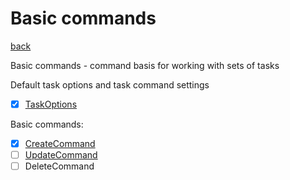 # Basic commands
[back](../Commands.md)

Basic commands - command basis for working with sets of tasks

Default task options and task command settings
- [x] [TaskOptions](./TaskOptions/TaskOptions.md)

Basic commands:
- [x] [CreateCommand](./CreateCommand.cs)
- [ ] [UpdateCommand](./DeleteCommand.cs)
- [ ] DeleteCommand
